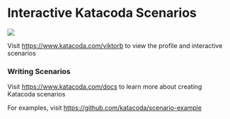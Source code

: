 # Interactive Katacoda Scenarios

[![](http://shields.katacoda.com/katacoda/viktorb/count.svg)](https://www.katacoda.com/viktorb "Get your profile on Katacoda.com")

Visit https://www.katacoda.com/viktorb to view the profile and interactive scenarios

### Writing Scenarios
Visit https://www.katacoda.com/docs to learn more about creating Katacoda scenarios

For examples, visit https://github.com/katacoda/scenario-example
